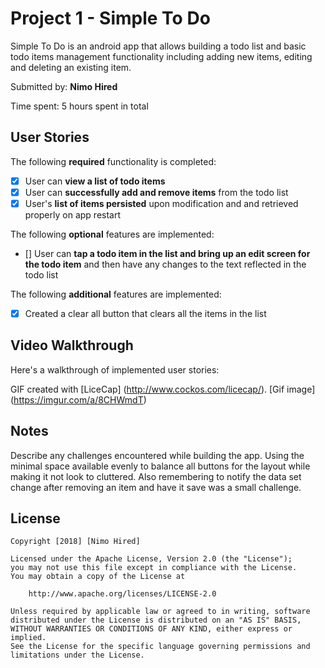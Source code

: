 # Project 1 - **Simple To Do**

Simple To Do is an android app that allows building a todo list and basic todo items management functionality including adding new items, editing and deleting an existing item.

Submitted by: **Nimo Hired**

Time spent: 5 hours spent in total

## User Stories

The following **required** functionality is completed:

* [x] User can **view a list of todo items**
* [x] User can **successfully add and remove items** from the todo list
* [x] User's **list of items persisted** upon modification and and retrieved properly on app restart

The following **optional** features are implemented:

* [] User can **tap a todo item in the list and bring up an edit screen for the todo item** and then have any changes to the text reflected in the todo list

The following **additional** features are implemented:

* [x] Created a clear all button that clears all the items in the list

## Video Walkthrough

Here's a walkthrough of implemented user stories:

GIF created with [LiceCap] (http://www.cockos.com/licecap/).
[Gif image]  (https://imgur.com/a/8CHWmdT)

## Notes

Describe any challenges encountered while building the app.
Using the minimal space available evenly to balance all buttons for the layout while making it not look to cluttered.
Also remembering to notify the data set change after removing an item and have it save was a small challenge. 

## License

    Copyright [2018] [Nimo Hired]

    Licensed under the Apache License, Version 2.0 (the "License");
    you may not use this file except in compliance with the License.
    You may obtain a copy of the License at

        http://www.apache.org/licenses/LICENSE-2.0

    Unless required by applicable law or agreed to in writing, software
    distributed under the License is distributed on an "AS IS" BASIS,
    WITHOUT WARRANTIES OR CONDITIONS OF ANY KIND, either express or implied.
    See the License for the specific language governing permissions and
    limitations under the License.
